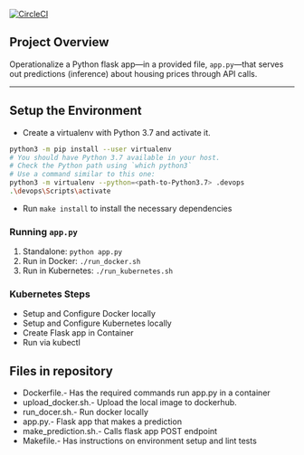 [![CircleCI](https://circleci.com/gh/carlosolivaresescom/project-ml-microservice-kubernetes/tree/main.svg?style=svg)](https://circleci.com/gh/carlosolivaresescom/project-ml-microservice-kubernetes/tree/main)

## Project Overview

Operationalize a Python flask app—in a provided file, `app.py`—that serves out predictions (inference) about housing prices through API calls.

---

## Setup the Environment

- Create a virtualenv with Python 3.7 and activate it.

```bash
python3 -m pip install --user virtualenv
# You should have Python 3.7 available in your host.
# Check the Python path using `which python3`
# Use a command similar to this one:
python3 -m virtualenv --python=<path-to-Python3.7> .devops
.\devops\Scripts\activate
```

- Run `make install` to install the necessary dependencies

### Running `app.py`

1. Standalone: `python app.py`
2. Run in Docker: `./run_docker.sh`
3. Run in Kubernetes: `./run_kubernetes.sh`

### Kubernetes Steps

- Setup and Configure Docker locally
- Setup and Configure Kubernetes locally
- Create Flask app in Container
- Run via kubectl

## Files in repository

- Dockerfile.- Has the required commands run app.py in a container
- upload_docker.sh.- Upload the local image to dockerhub.
- run_docer.sh.- Run docker locally
- app.py.- Flask app that makes a prediction
- make_prediction.sh.- Calls flask app POST endpoint
- Makefile.- Has instructions on environment setup and lint tests
